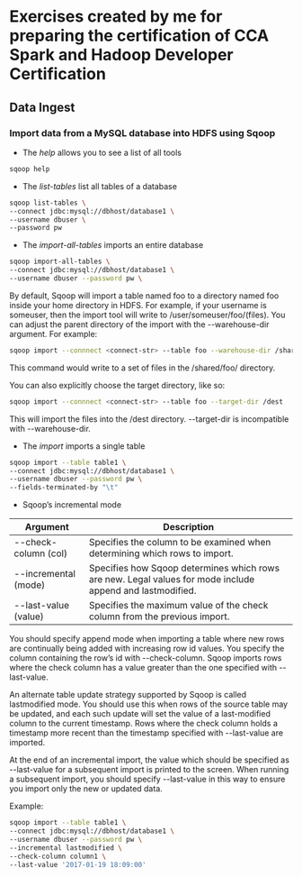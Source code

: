 # Exercises created by me for preparing the certification of CCA Spark and Hadoop Developer Certification

## Data Ingest

### Import data from a MySQL database into HDFS using Sqoop

* The *help* allows you to see a list of all tools

```bash
sqoop help
````
* The *list-tables* list all tables of a database
```bash
sqoop list-tables \
--connect jdbc:mysql://dbhost/database1 \
--username dbuser \
--password pw
```
* The *import-all-tables* imports an entire database

```bash
sqoop import-all-tables \
--connect jdbc:mysql://dbhost/database1 \
--username dbuser --password pw \
```

By default, Sqoop will import a table named foo to a directory named foo inside your home directory in HDFS. For example, if your username is someuser, then the import tool will write to /user/someuser/foo/(files). You can adjust the parent directory of the import with the --warehouse-dir argument. For example:

```bash
sqoop import --connnect <connect-str> --table foo --warehouse-dir /shared
```
This command would write to a set of files in the /shared/foo/ directory.

You can also explicitly choose the target directory, like so:
```bash
sqoop import --connnect <connect-str> --table foo --target-dir /dest
```

This will import the files into the /dest directory. --target-dir is incompatible with --warehouse-dir.


* The *import* imports a single table
```bash
sqoop import --table table1 \
--connect jdbc:mysql://dbhost/database1 \
--username dbuser --password pw \
--fields-terminated-by "\t"
```
* Sqoop’s incremental mode

Argument | Description
--- | --- 
--check-column (col) | Specifies the column to be examined when determining which rows to import.
--incremental (mode) | Specifies how Sqoop determines which rows are new. Legal values for mode include append and lastmodified.
--last-value (value) | Specifies the maximum value of the check column from the previous import.

You should specify append mode when importing a table where new rows are continually being added with increasing row id values. You specify the column containing the row’s id with --check-column. Sqoop imports rows where the check column has a value greater than the one specified with --last-value.

An alternate table update strategy supported by Sqoop is called lastmodified mode. You should use this when rows of the source table may be updated, and each such update will set the value of a last-modified column to the current timestamp. Rows where the check column holds a timestamp more recent than the timestamp specified with --last-value are imported.

At the end of an incremental import, the value which should be specified as --last-value for a subsequent import is printed to the screen. When running a subsequent import, you should specify --last-value in this way to ensure you import only the new or updated data.

Example:
```bash
sqoop import --table table1 \
--connect jdbc:mysql://dbhost/database1 \
--username dbuser --password pw \
--incremental lastmodified \
--check-column column1 \
--last-value '2017-01-19 18:09:00'
```



